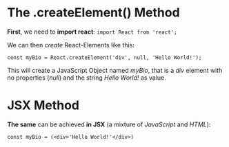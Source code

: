 # The .createElement() Method
**First**, we need to **import react**:
`import React from 'react';`

We can then _create_ React-Elements like this:

`const myBio = React.createElement('div', null, 'Hello World!');`

This will create a JavaScript Object named _myBio_, that is a _div_ element with no properties (_null_) and the string _Hello World!_ as value.

# JSX Method
**The same** can be achieved **in JSX** (a mixture of _JavaScript_ and _HTML_):

`const myBio = (<div>'Hello World!'</div>)`

